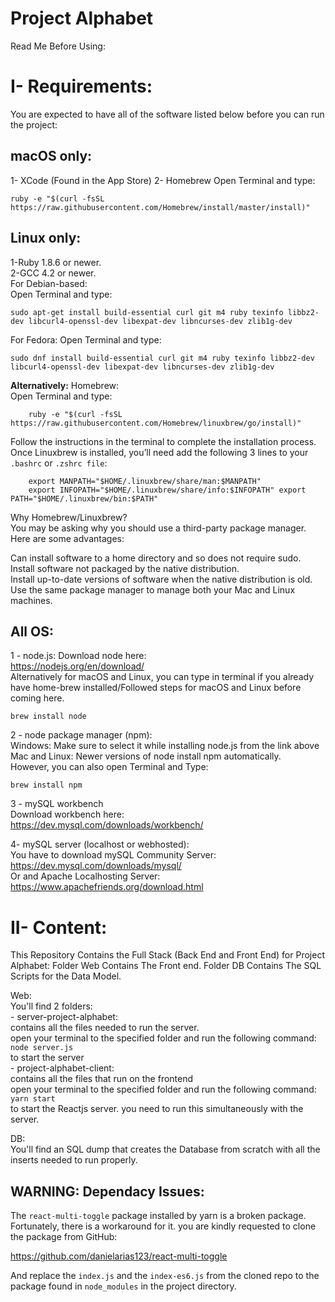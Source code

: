 # Project Alphabet

Read Me Before Using:

I- Requirements:
=================
You are expected to have all of the software listed below before you can run the project:

macOS only:
-------------
1- XCode (Found in the App Store)
2- Homebrew
	Open Terminal and type:

	ruby -e "$(curl -fsSL https://raw.githubusercontent.com/Homebrew/install/master/install)"

Linux only:
-------------
1-Ruby 1.8.6 or newer.  
2-GCC 4.2 or newer.  
For Debian-based:  
Open Terminal and type:
	
	sudo apt-get install build-essential curl git m4 ruby texinfo libbz2-dev libcurl4-openssl-dev libexpat-dev libncurses-dev zlib1g-dev

For Fedora:
Open Terminal and type:

	sudo dnf install build-essential curl git m4 ruby texinfo libbz2-dev libcurl4-openssl-dev libexpat-dev libncurses-dev zlib1g-dev

**Alternatively:** Homebrew:  
Open Terminal and type:  

		ruby -e "$(curl -fsSL https://raw.githubusercontent.com/Homebrew/linuxbrew/go/install)" 

Follow the instructions in the terminal to complete the installation process.  
Once Linuxbrew is installed, you’ll need add the following 3 lines to your `.bashrc` or `.zshrc file`:  

		export MANPATH="$HOME/.linuxbrew/share/man:$MANPATH"
		export INFOPATH="$HOME/.linuxbrew/share/info:$INFOPATH"	export PATH="$HOME/.linuxbrew/bin:$PATH"
	
Why Homebrew/Linuxbrew?  
You may be asking why you should use a third-party package manager. Here are some advantages:  

Can install software to a home directory and so does not require sudo.  
Install software not packaged by the native distribution.  
Install up-to-date versions of software when the native distribution is old.  
Use the same package manager to manage both your Mac and Linux machines.  

All OS:
-------
1 - node.js:
	Download node here:  
	https://nodejs.org/en/download/  
	Alternatively for macOS and Linux, you can type in terminal if you already have home-brew installed/Followed steps for macOS 
	and Linux before coming here.  
	
	brew install node  

2 - node package manager (npm):  
	Windows: Make sure to select it while installing node.js from the link above  
	Mac and Linux: 	Newer versions of node install npm automatically.  
	However, you can also open Terminal and Type:  
	
	brew install npm  
  
	
3 - mySQL workbench  
	Download workbench here:  
	https://dev.mysql.com/downloads/workbench/  

4- mySQL server (localhost or webhosted):  
	You have to download mySQL Community Server:  
	https://dev.mysql.com/downloads/mysql/  
	Or and Apache Localhosting Server:  
	https://www.apachefriends.org/download.html  

II- Content:
============
This Repository Contains the Full Stack (Back End and Front End) for Project Alphabet:
Folder Web Contains The Front end.
Folder DB Contains The SQL Scripts for the Data Model.

Web:  
You'll find 2 folders:  
	- server-project-alphabet:  
		contains all the files needed to run the server.  
		open your terminal to the specified folder and run the following command:  
			`node server.js`  
		to start the server  
	- project-alphabet-client:  
		contains all the files that run on the frontend  
		open your terminal to the specified folder and run the following command:  
			`yarn start`  
		to start the Reactjs server. you need to run this simultaneously with the server.  
  
DB:  
You'll find an SQL dump that creates the Database from scratch with all the inserts needed to run properly.  

## **WARNING:** Dependacy Issues:
The `react-multi-toggle` package installed by yarn is a broken package. Fortunately, there is a workaround for it.
you are kindly requested to clone the package from GitHub:  
  
https://github.com/danielarias123/react-multi-toggle  
  
And replace the `index.js` and the `index-es6.js` from the cloned repo to the package found in `node_modules` in the project directory.  

